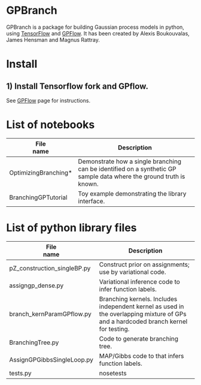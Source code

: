 # GPBranch

GPBranch is a package for building Gaussian process models in python, using [TensorFlow](github.com/tensorflow) and [GPFlow](https://github.com/GPflow/GPflow). 
It has been created by Alexis Boukouvalas, James Hensman and Magnus Rattray. 

# Install

## 1) Install Tensorflow fork and GPflow.
See [GPFlow](https://github.com/GPflow/GPflow) page for instructions.


# List of notebooks
| File <br> name | Description | 
| --- | --- | 
| OptimizingBranching* | Demonstrate how a single branching can be identified on a synthetic GP sample data where the ground truth is known. |
| BranchingGPTutorial | Toy example demonstrating the library interface. |

# List of python library files
| File <br> name | Description | 
| --- | --- | 
| pZ_construction_singleBP.py | Construct prior on assignments; use by variational code. |
| assigngp_dense.py | Variational inference code to infer function labels. |
| branch_kernParamGPflow.py | Branching kernels. Includes independent kernel as used in the overlapping mixture of GPs and a hardcoded branch kernel for testing. |
| BranchingTree.py | Code to generate branching tree. |
| AssignGPGibbsSingleLoop.py | MAP/Gibbs code to that infers function labels. | 
| tests.py | nosetests |
